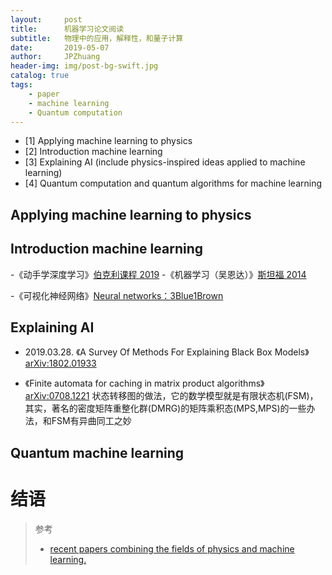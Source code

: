 ```yaml
---
layout:     post
title:      机器学习论文阅读
subtitle:   物理中的应用，解释性，和量子计算
date:       2019-05-07
author:     JPZhuang
header-img: img/post-bg-swift.jpg
catalog: true
tags:
    - paper
    - machine learning
    - Quantum computation
---
```



- [1] Applying machine learning to physics
- [2] Introduction machine learning
- [3] Explaining AI (include physics-inspired ideas applied to machine learning)
- [4] Quantum computation and quantum algorithms for machine learning




## Applying machine learning to physics



## Introduction machine learning

-《动手学深度学习》[伯克利课程 2019](http://zh.d2l.ai/index.html)
-《机器学习（吴恩达）》[斯坦福 2014](https://github.com/fengdu78/Coursera-ML-AndrewNg-Notes)

-《可视化神经网络》[Neural networks：3Blue1Brown ](https://www.youtube.com/playlist?list=PLZHQObOWTQDNU6R1_67000Dx_ZCJB-3pi)

## Explaining AI
-  2019.03.28. 《A Survey Of Methods For Explaining Black Box Models》[arXiv:1802.01933](https://arxiv.org/pdf/1802.01933.pdf)

-  《Finite automata for caching in matrix product algorithms》[arXiv:0708.1221](https://journals.aps.org/pra/pdf/10.1103/PhysRevA.78.012356) 状态转移图的做法，它的数学模型就是有限状态机(FSM)，其实，著名的密度矩阵重整化群(DMRG)的矩阵乘积态(MPS,MPS)的一些办法，和FSM有异曲同工之妙

## Quantum  machine learning




# 结语



> 参考
> 
> -  [recent papers combining the fields of physics and machine learning. ](https://physicsml.github.io/pages/papers.html)
